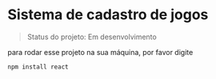 # Sistema de cadastro de jogos

>Status do projeto: Em desenvolvimento

para rodar esse projeto na sua máquina, por favor digite

```
npm install react
```
